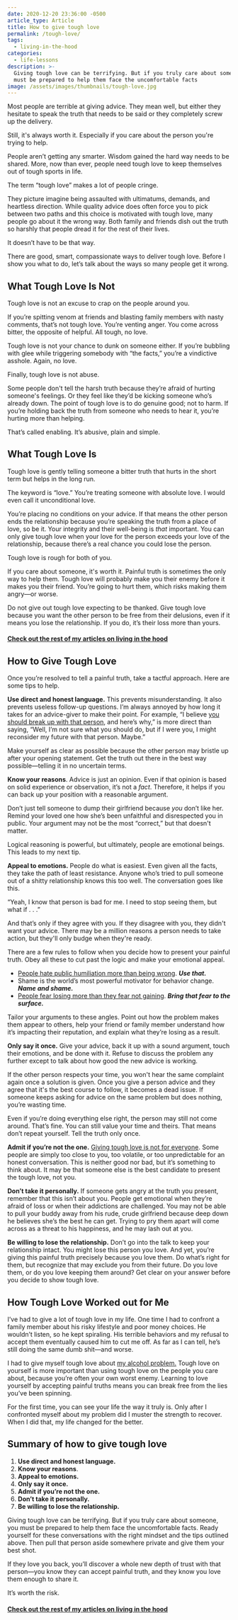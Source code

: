 ```yaml
---
date: 2020-12-20 23:36:00 -0500
article_type: Article
title: How to give tough love
permalink: /tough-love/
tags:
  - living-in-the-hood
categories:
  - life-lessons
description: >-
  Giving tough love can be terrifying. But if you truly care about someone, you
  must be prepared to help them face the uncomfortable facts
image: /assets/images/thumbnails/tough-love.jpg
---
```

Most people are terrible at giving advice. They mean well, but either they hesitate to speak the truth that needs to be said or they completely screw up the delivery.

Still, it's always worth it. Especially if you care about the person you're trying to help.

People aren’t getting any smarter. Wisdom gained the hard way needs to be shared. More, now than ever, people need tough love to keep themselves out of tough sports in life.

The term “tough love” makes a lot of people cringe.

They picture imagine being assaulted with ultimatums, demands, and heartless direction. While quality advice does often force you to pick between two paths and this choice is motivated with tough love, many people go about it the wrong way. Both family and friends dish out the truth so harshly that people dread it for the rest of their lives.

It doesn’t have to be that way.

There are good, smart, compassionate ways to deliver tough love. Before I show you what to do, let’s talk about the ways so many people get it wrong.

## What Tough Love Is Not

Tough love is not an excuse to crap on the people around you.

If you’re spitting venom at friends and blasting family members with nasty comments, that’s not tough love. You’re venting anger. You come across bitter, the opposite of helpful. All tough, no love.

Tough love is not your chance to dunk on someone either. If you’re bubbling with glee while triggering somebody with “the facts,” you’re a vindictive asshole. Again, no love.

Finally, tough love is not abuse.

Some people don't tell the harsh truth because they’re afraid of hurting someone's feelings. Or they feel like they’d be kicking someone who’s already down. The point of tough love is to do genuine good; not to harm. If you’re holding back the truth from someone who needs to hear it, you’re hurting more than helping.

That’s called enabling. It’s abusive, plain and simple.

## What Tough Love Is

Tough love is gently telling someone a bitter truth that hurts in the short term but helps in the long run.

The keyword is “love.” You’re treating someone with absolute love. I would even call it unconditional love.

You’re placing no conditions on your advice. If that means the other person ends the relationship because you’re speaking the truth from a place of love, so be it. Your integrity and their well-being is *that* important. You can only give tough love when your love for the person exceeds your love of the relationship, because there’s a real chance you could lose the person.

Tough love is rough for both of you.

If you care about someone, it's worth it. Painful truth is sometimes the only way to help them. Tough love will probably make you their enemy before it makes you their friend. You’re going to hurt them, which risks making them angry—or worse.

Do not give out tough love expecting to be thanked. Give tough love because you want the other person to be free from their delusions, even if it means you lose the relationship. If you do, it’s their loss more than yours.

#### [Check out the rest of my articles on living in the hood](https://edlatimore.com/living-in-the-hood)

## How to Give Tough Love

Once you’re resolved to tell a painful truth, take a tactful approach. Here are some tips to help.

**Use direct and honest language.** This prevents misunderstanding. It also prevents useless follow-up questions. I’m always annoyed by how long it takes for an advice-giver to make their point. For example, “I believe [you should break up with that person](/how-to-get-over-someone/), and here’s why,” is more direct than saying, “Well, I’m not sure what you should do, but if I were you, I might reconsider my future with that person. Maybe.”

Make yourself as clear as possible because the other person may bristle up after your opening statement. Get the truth out there in the best way possible—telling it in no uncertain terms.

**Know your reasons**. Advice is just an opinion. Even if that opinion is based on solid experience or observation, it’s not a *fact*. Therefore, it helps if you can back up your position with a reasonable argument.

Don’t just tell someone to dump their girlfriend because *you* don’t like her. Remind your loved one how she’s been unfaithful and disrespected you in public. Your argument may not be the most “correct,” but that doesn't matter.

Logical reasoning is powerful, but ultimately, people are emotional beings. This leads to my next tip.

**Appeal to emotions.** People do what is easiest. Even given all the facts, they take the path of least resistance. Anyone who’s tried to pull someone out of a shitty relationship knows this too well. The conversation goes like this.

“Yeah, I know that person is bad for me. I need to stop seeing them, but what if . . .”

And that’s only if they agree with you. If they disagree with you, they didn't want your advice. There may be a million reasons a person needs to take action, but they'll only budge when they're ready.

There are a few rules to follow when you decide how to present your painful truth. Obey all these to cut past the logic and make your emotional appeal.

* [People hate public humiliation more than being wrong](/why-you-have-haters-even-if-you-arent-an-asshole/). ***Use that.***
* Shame is the world’s most powerful motivator for behavior change. ***Name and shame.***
* [People fear losing more than they fear not gaining](/how-to-overcome-fear/). ***Bring that fear to the surface.***

Tailor your arguments to these angles. Point out how the problem makes them appear to others, help your friend or family member understand how it’s impacting their reputation, and explain what they’re losing as a result.

**Only say it once.** Give your advice, back it up with a sound argument, touch their emotions, and be done with it. Refuse to discuss the problem any further except to talk about how good the new advice is working.

If the other person respects your time, you won't hear the same complaint again once a solution is given. Once you give a person advice and they agree that it's the best course to follow, it becomes a dead issue. If someone keeps asking for advice on the same problem but does nothing, you’re wasting time.

Even if you’re doing everything else right, the person may still not come around. That’s fine. You can still value your time and theirs. That means don’t repeat yourself. Tell the truth only once.

**Admit if you’re not the one.** [Giving tough love is not for everyone](/how-to-stop-hating-someone/). Some people are simply too close to you, too volatile, or too unpredictable for an honest conversation. This is neither good nor bad, but it’s something to think about. It may be that someone else is the best candidate to present the tough love, not you.

**Don’t take it personally.** If someone gets angry at the truth you present, remember that this isn’t about you. People get emotional when they’re afraid of loss or when their addictions are challenged. You may not be able to pull your buddy away from his rude, crude girlfriend because deep down he believes she’s the best he can get. Trying to pry them apart will come across as a threat to his happiness, and he may lash out at you.

**Be willing to lose the relationship.** Don’t go into the talk to keep your relationship intact. You might lose this person you love. And yet, you’re giving this painful truth precisely because you love them. Do what’s right for them, but recognize that may exclude you from their future. Do you love them, or do you love keeping them around? Get clear on your answer before you decide to show tough love.

## How Tough Love Worked out for Me

I’ve had to give a lot of tough love in my life. One time I had to confront a family member about his risky lifestyle and poor money choices. He wouldn’t listen, so he kept spiraling. His terrible behaviors and my refusal to accept them eventually caused him to cut me off. As far as I can tell, he’s still doing the same dumb shit—and worse.

I had to give myself tough love about [my alcohol problem.](/sobriety-benefits/) Tough love on yourself is more important than using tough love on the people you care about, because you’re often your own worst enemy. Learning to love yourself by accepting painful truths means you can break free from the lies you’ve been spinning.

For the first time, you can see your life the way it truly is. Only after I confronted myself about my problem did I muster the strength to recover. When I did that, my life changed for the better.

## Summary of how to give tough love

1. **Use direct and honest language.**
2. **Know your reasons**.
3. **Appeal to emotions.**
4. **Only say it once.**
5. **Admit if you’re not the one.**
6. **Don’t take it personally.**
7. **Be willing to lose the relationship.**

Giving tough love can be terrifying. But if you truly care about someone, you must be prepared to help them face the uncomfortable facts. Ready yourself for these conversations with the right mindset and the tips outlined above. Then pull that person aside somewhere private and give them your best shot.

If they love you back, you’ll discover a whole new depth of trust with that person—you know they can accept painful truth, and they know you love them enough to share it.

It’s worth the risk.

#### [Check out the rest of my articles on living in the hood](https://edlatimore.com/living-in-the-hood)